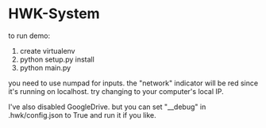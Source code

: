 # HWK-System


to run demo:
1. create virtualenv
2. python setup.py install
3. python main.py

you need to use numpad for inputs. the "network" indicator will be red since it's running on localhost.
try changing to your computer's local IP.

I've also disabled GoogleDrive. but you can set "__debug" in .hwk/config.json to True and run it if you like.
